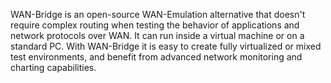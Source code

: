 WAN-Bridge is an open-source WAN-Emulation alternative that doesn't require complex routing when testing the behavior of applications and network protocols over WAN.
It can run inside a virtual machine or on a standard PC. With WAN-Bridge it is easy to create fully virtualized or mixed test environments, and benefit from advanced network monitoring and charting capabilities.